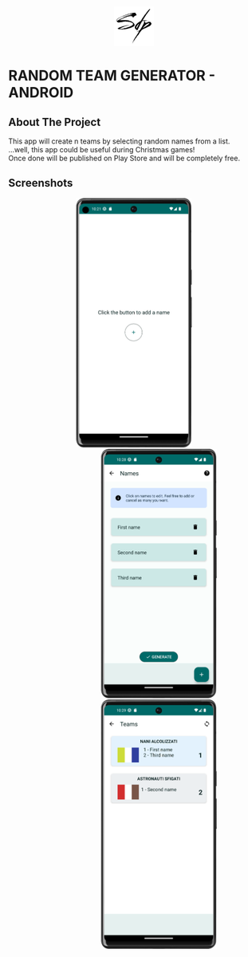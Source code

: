 <!-- PROJECT LOGO -->
<br />
<div align="center">
  <a href="https://github.com/simone-di-paolo">
    <img src="./resources/img/sdp-logo-black.png" alt="Logo" width="80" height="80">
  </a>
</div>

# RANDOM TEAM GENERATOR - ANDROID

## About The Project

This app will create n teams by selecting random names from a list.  
...well, this app could be useful during Christmas games!  
Once done will be published on Play Store and will be completely free.

## Screenshots

<div align="center">
    <img src="./resources/img/first.png" height="500"/>
    <img style="margin-left: 100px" src="./resources/img/second.png" height="500"/>
    <img style="margin-left: 100px" src="./resources/img/third.png" height="500"/>
</div>
